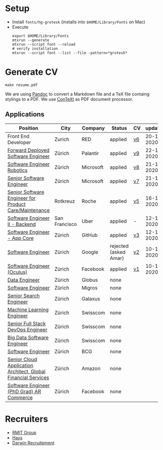 # Setup
- Install `fonts/hg-grotesk` (installs into `$HOME/Library/Fonts` on Mac)
- Execute
  ```
  export $HOME/Library/Fonts
  mtxrun --generate
  mtxrun --script font --reload
  # verify installation 
  mtxrun --script font --list --file -pattern=*grotesk*
  ```

# Generate CV
`make resume.pdf` 

We are using [Pandoc](https://pandoc.org/) to convert a Markdown file and a TeX file containg stylings to a PDF. We use [ConTeXt](https://en.wikipedia.org/wiki/ConTeXt) as PDF document processor. 

## Applications
| Position                                                                                                                                                                                                                                                                                                                                               | City          | Company   | Status                | CV                      | updated    |
| ------------------------------------------------------------------------------------------------------------------------------------------------------------------------------------------------------------------------------------------------------------------------------------------------------------------------------------------------------ | ------------- | --------- | --------------------- | ----------------------- | ---------- |
| Front End Developer                                                                                                                                                                                                                                                                                                                                    | Zurich        | RED       | applied               | [v6](versions/v6.pdf)   | 20-11-2020 |
| [Forward Deployed Software Engineer](https://jobs.lever.co/palantir/b46312f7-89c8-4447-bf01-931e45243d1a)                                                                                                                                                                                                                                              | Zürich        | Palantir  | applied               | [v9](versions/v9.pdf)   | 22-11-2020 |
| [Software Engineer Robotics](https://careers.microsoft.com/us/en/job/928612/Software-Engineer-Robotics)                                                                                                                                                                                                                                                | Zürich        | Microsoft | applied               | [v8](versions/v8.pdf)   | 21-11-2020 |
| [Senior Software Engineer](https://careers.microsoft.com/us/en/job/923253/Senior-Software-Engineer)                                                                                                                                                                                                                                                    | Zürich        | Microsoft | applied               | [v7](versions/v7.pdf)   | 21-11-2020 |
| [Senior Software Engineer for Product Care/Maintenance](https://www.roche.com/careers/jobs/jobsearch/job.htm?id=E-202011-128537&locale=en&title=Senior+Software+Engineer+for+Product+Care+%2F+Product+Maintenance)                                                                                                                                     | Rotkreuz      | Roche     | applied               | [v5](./versions/v5.pdf) | 16-11-2020 |
| [Software Engineer II - Backend](https://www.uber.com/global/en/careers/list/62645/?iis=marketing&iisn=Linkedin&iisp=paid&linkedin_sponsored=sponsored&rx_campaign=Linkedin1&rx_group=1462&rx_job=62645&rx_medium=post&rx_r=none&rx_source=Linkedin&rx_ts=20201112T071531Z&rx_viewer=d3366c1420e911eb8c331ff38f5095791c38f05fa8cf4f0e90f613c624dc37de) | San Francisco | Uber      | applied               | -                       | 12-11-2020 |
| [Software Engineer - App Core](https://www.linkedin.com/jobs/view/2265964600/?refId=v8fZXNcSl2clEvRdnq5pow%3D%3D)                                                                                                                                                                                                                                      | Zürich        | GitHub    | applied               | [v3](./versions/v3.pdf) | 12-11-2020 |
| [Software Engineer](https://careers.google.com/jobs/results/74943397959213766-software-engineer/?company=Google&company=Google%20Fiber&company=YouTube&employment_type=FULL_TIME&hl=en_US&jlo=en_US&location=Zurich,%20Switzerland&q=software%20engineer&sort_by=relevance)                                                                            | Zürich        | Google    | rejected (asked Amar) | [v2](./versions/v2.pdf) | 10-11-2020 |
| [Software Engineer (Oculus)](https://www.facebook.com/careers/jobs/2343388732342252/)                                                                                                                                                                                                                                                                  | Zürich        | Facebook  | applied               | [v1](./versions/v1.pdf) | 10-11-2020 |
| [Data Engineer](https://migros-gruppe.jobs/de/unsere-unternehmen/globus/jobs/data-engineer-m-w-d-100/d6d3b467-3afc-4497-ba94-2b40b246cfd0)                                                                                                                                                                                                             | Zürich        | Globus    | none                  |                         |
| [Software Engineer](https://migros-gruppe.jobs/de/unsere-unternehmen/migros-genossenschafts-bund/jobs/software-engineer-w-m-d/8bc097f2-aa8c-44fe-97bb-fa866a8d1289)                                                                                                                                                                                    | Zürich        | Migros    | none                  |                         |
| [Senior Search Engineer](https://migros-gruppe.jobs/de/unsere-unternehmen/digitec-galaxus-ag/jobs/senior-search-engineer/7ef21cdc-2c1e-4f47-a854-d03098d03831)                                                                                                                                                                                         | Zürich        | Galaxus   | none                  |                         |
| [Machine Learning Engineer](https://jobs.swisscom.ch/professionals/offene-stellen/young-professionals/machine-learning-engineer/597b9051-2f17-4fe9-a4fd-290fd3b54583)                                                                                                                                                                                  | Zürich        | Swisscom  | none                  |                         |
| [Senior Full Stack DevOps Engineer](https://jobs.swisscom.ch/professionals/offene-stellen/specialists-and-management-positions/senior-full-stack-devops-engineer/2fab98b0-8a93-4358-8bf2-f6e16d2b44fb)                                                                                                                                                 | Zürich        | Swisscom  | none                  |                         |
| [Big Data Software Engineer](https://ohws.prospective.ch/public/v1/jobs/cfa8fd5c-f525-4cf9-9943-fcf307845685)                                                                                                                                                                                                                                          | Zürich        | Swisscom  | none                  |                         |
| [Software Engineer](https://talent.bcg.com/en_US/apply/FolderDetail/CEMA-WESA-Gamma-X-Software-Engineer/10026323)                                                                                                                                                                                                                                      | Zürich        | BCG       | none                  |                         |
| [Senior Cloud Application Architect, Global Financial Services](https://www.amazon.jobs/en/jobs/1285233/senior-cloud-application-architect-global-financial-services)                                                                                                                                                                                  | Zürich        | Amazon    | none                  |                         |
| [Software Engineer (PhD Grad) AR Commerce](https://www.facebook.com/careers/jobs/1042541159524108/)                                                                                                                                                                                                                                                    | Zürich        | Facebook  | none                  |                         |

# Recruiters
- [RMIT Group](https://www.rmgroup.ch/en/)
- [Hays](https://www.hays.ch/)
- [Darwin Recruitement](https://www.darwinrecruitment.com/)
